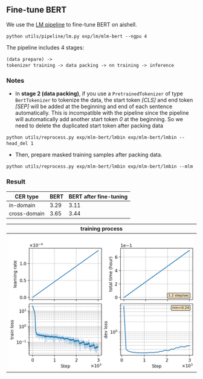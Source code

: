 ## Fine-tune BERT
We use the [LM pipeline](../../README.md) to fine-tune BERT on aishell.
```
python utils/pipeline/lm.py exp/lm/mlm-bert --ngpu 4
```
The pipeline includes 4 stages:
```
(data prepare) ->
tokenizer training -> data packing -> nn training -> inference
```

### Notes

* In **stage 2 (data packing)**, if you use a `PretrainedTokenizer` of type `BertTokenizer` to tokenize the data, the start token *[CLS]* and end token *[SEP]* will be added at the beginning and end of each sentence automatically. This is incompatible with the pipeline since the pipeline will automatically add another start token *0* at the beginning. So we need to delete the duplicated start token after packing data
```
python utils/reprocess.py exp/mlm-bert/lmbin exp/mlm-bert/lmbin --head_del 1
```
* Then, prepare masked training samples after packing data.
```
python utils/reprocess.py exp/mlm-bert/lmbin exp/mlm-bert/lmbin --mlm
```
### Result
|CER type     | BERT |  BERT after fine-tuning  |
| -------     | -------- | ----------- |
| in-domain   | 3.29     |  3.11       | 
| cross-domain| 3.65     |  3.44       | 


|     training process    |
|:-----------------------:|
|![monitor](./monitor.png)|
